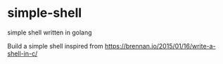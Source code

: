 # simple-shell
simple shell written in golang

Build a simple shell inspired from https://brennan.io/2015/01/16/write-a-shell-in-c/

